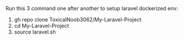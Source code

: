 Run this 3 command one after another to setup laravel dockerized env:

1. gh repo clone ToxicalNoob3062/My-Laravel-Project
2. cd My-Laravel-Project
3. source laravel.sh
